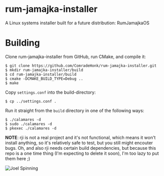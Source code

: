 # rum-jamajka-installer
A Linux systems installer built for a future distribution: RumJamajkaOS

# Building
Clone rum-jamajka-installer from GitHub, run CMake, and compile it:
```
$ git clone https://github.com/ComradeHonk/rum-jamajka-installer.git
$ mkdir rum-jamajka-installer/build
$ cd rum-jamajka-installer/build
$ cmake -DCMAKE_BUILD_TYPE=Debug ..
$ make
```

Copy `settings.conf`
into the build-directory:
```
$ cp ../settings.conf .
```

Run it straight from the `build` directory in
one of the following ways:
```
$ ./calamares -d
$ sudo ./calamares -d
$ pkexec ./calamares -d
```

**NOTE**: rji is not a real project and it's not functional, which means it won't install anything, so it's relatively safe to test, but you still might encouter bugs.
Oh, and also rji needs certain build dependencies, but because this repo is a one time thing (I'm expecting to delete it soon), I'm too lazy to put them here ;)

![Joel Spinning](https://c.tenor.com/ZHze27YyLIkAAAAC/joel-spinning.gif)
